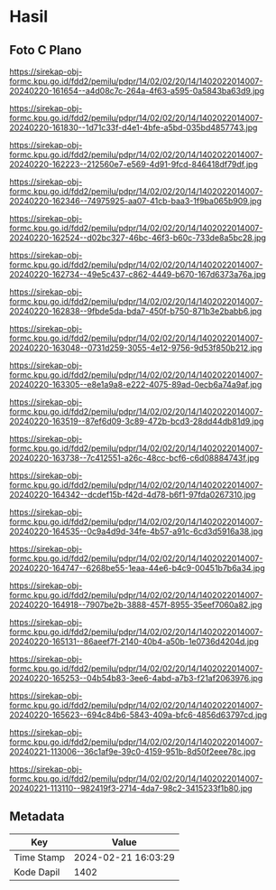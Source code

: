 # Hasil

## Foto C Plano

https://sirekap-obj-formc.kpu.go.id/fdd2/pemilu/pdpr/14/02/02/20/14/1402022014007-20240220-161654--a4d08c7c-264a-4f63-a595-0a5843ba63d9.jpg

https://sirekap-obj-formc.kpu.go.id/fdd2/pemilu/pdpr/14/02/02/20/14/1402022014007-20240220-161830--1d71c33f-d4e1-4bfe-a5bd-035bd4857743.jpg

https://sirekap-obj-formc.kpu.go.id/fdd2/pemilu/pdpr/14/02/02/20/14/1402022014007-20240220-162223--212560e7-e569-4d91-9fcd-846418df79df.jpg

https://sirekap-obj-formc.kpu.go.id/fdd2/pemilu/pdpr/14/02/02/20/14/1402022014007-20240220-162346--74975925-aa07-41cb-baa3-1f9ba065b909.jpg

https://sirekap-obj-formc.kpu.go.id/fdd2/pemilu/pdpr/14/02/02/20/14/1402022014007-20240220-162524--d02bc327-46bc-46f3-b60c-733de8a5bc28.jpg

https://sirekap-obj-formc.kpu.go.id/fdd2/pemilu/pdpr/14/02/02/20/14/1402022014007-20240220-162734--49e5c437-c862-4449-b670-167d6373a76a.jpg

https://sirekap-obj-formc.kpu.go.id/fdd2/pemilu/pdpr/14/02/02/20/14/1402022014007-20240220-162838--9fbde5da-bda7-450f-b750-871b3e2babb6.jpg

https://sirekap-obj-formc.kpu.go.id/fdd2/pemilu/pdpr/14/02/02/20/14/1402022014007-20240220-163048--0731d259-3055-4e12-9756-9d53f850b212.jpg

https://sirekap-obj-formc.kpu.go.id/fdd2/pemilu/pdpr/14/02/02/20/14/1402022014007-20240220-163305--e8e1a9a8-e222-4075-89ad-0ecb6a74a9af.jpg

https://sirekap-obj-formc.kpu.go.id/fdd2/pemilu/pdpr/14/02/02/20/14/1402022014007-20240220-163519--87ef6d09-3c89-472b-bcd3-28dd44db81d9.jpg

https://sirekap-obj-formc.kpu.go.id/fdd2/pemilu/pdpr/14/02/02/20/14/1402022014007-20240220-163738--7c412551-a26c-48cc-bcf6-c6d08884743f.jpg

https://sirekap-obj-formc.kpu.go.id/fdd2/pemilu/pdpr/14/02/02/20/14/1402022014007-20240220-164342--dcdef15b-f42d-4d78-b6f1-97fda0267310.jpg

https://sirekap-obj-formc.kpu.go.id/fdd2/pemilu/pdpr/14/02/02/20/14/1402022014007-20240220-164535--0c9a4d9d-34fe-4b57-a91c-6cd3d5916a38.jpg

https://sirekap-obj-formc.kpu.go.id/fdd2/pemilu/pdpr/14/02/02/20/14/1402022014007-20240220-164747--6268be55-1eaa-44e6-b4c9-00451b7b6a34.jpg

https://sirekap-obj-formc.kpu.go.id/fdd2/pemilu/pdpr/14/02/02/20/14/1402022014007-20240220-164918--7907be2b-3888-457f-8955-35eef7060a82.jpg

https://sirekap-obj-formc.kpu.go.id/fdd2/pemilu/pdpr/14/02/02/20/14/1402022014007-20240220-165131--86aeef7f-2140-40b4-a50b-1e0736d4204d.jpg

https://sirekap-obj-formc.kpu.go.id/fdd2/pemilu/pdpr/14/02/02/20/14/1402022014007-20240220-165253--04b54b83-3ee6-4abd-a7b3-f21af2063976.jpg

https://sirekap-obj-formc.kpu.go.id/fdd2/pemilu/pdpr/14/02/02/20/14/1402022014007-20240220-165623--694c84b6-5843-409a-bfc6-4856d63797cd.jpg

https://sirekap-obj-formc.kpu.go.id/fdd2/pemilu/pdpr/14/02/02/20/14/1402022014007-20240221-113006--36c1af9e-39c0-4159-951b-8d50f2eee78c.jpg

https://sirekap-obj-formc.kpu.go.id/fdd2/pemilu/pdpr/14/02/02/20/14/1402022014007-20240221-113110--982419f3-2714-4da7-98c2-3415233f1b80.jpg


## Metadata

| Key        | Value               |
| ---------- | ------------------- |
| Time Stamp | 2024-02-21 16:03:29 |
| Kode Dapil | 1402                |



